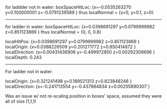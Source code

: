 for laddder not in water:
boxSpaceHitLoc: {x=-0.0535263270 y=0.100000001 z=-0.0791239589 }
thus localNormal = {x=0, y=0.1, z=0}

----------------------------------------
for ladder in water:
boxSpaceHitLoc: {x=0.0398691297 y=0.0799999982 z=0.851123869 }
thus localNormal = {0, 0, 0.8}

localHitPos: {x=0.0398691297 y=0.0799999982 z=0.851123869 }
localOrigin: {x=0.0388226509 y=0.201271772 z=0.850414872 }
localDirection: {x=0.00431436906 y=-0.499972850 z=0.00292306696 }
localDepth: 0.243

--------------------------------------
For ladder not in water:

localOrigin: {x=0.321241498 y=0.189521313 z=0.823848248 }
localDirection: {x=-0.241713554 y=-0.437684834 z=0.00255890307 }

Was an issue w/ not re-scaling position in boxes' space, assumed they were all of size (1,1,1)